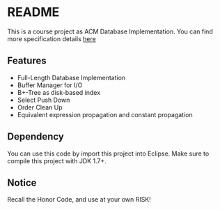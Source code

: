 # README #
This is a course project as ACM Database Implementation. You can find more specification details [here](http://acm.sjtu.edu.cn/wiki/Fatworm_2014)

## Features ##
- Full-Length Database Implementation
- Buffer Manager for I/O
- B+-Tree as disk-based index
- Select Push Down
- Order Clean Up
- Equivalent expression propagation and constant propagation

## Dependency ##
You can use this code by import this project into Eclipse. Make sure to compile this project with JDK 1.7+.

## Notice ##
Recall the Honor Code, and use at your own RISK!
